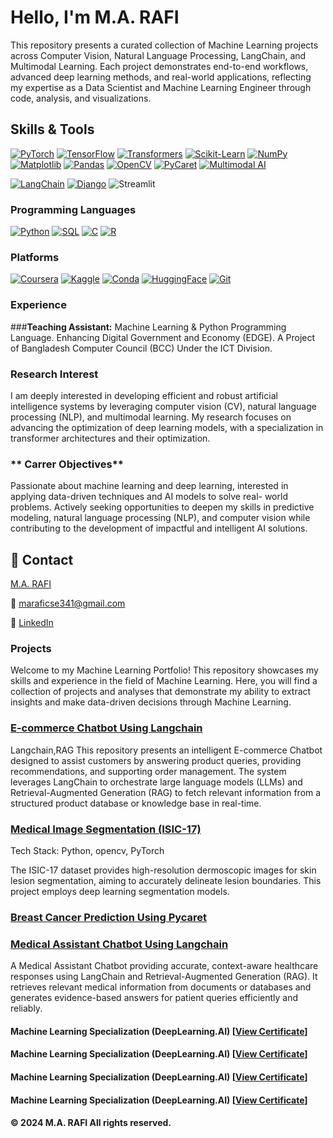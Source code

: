 
# Hello, I'm M.A. RAFI

This repository presents a curated collection of Machine Learning projects across 
Computer Vision, Natural Language Processing, LangChain, and Multimodal Learning. 
Each project demonstrates end-to-end workflows, advanced deep learning methods, and 
real-world applications, reflecting my expertise as a Data Scientist and Machine 
Learning Engineer through code, analysis, and visualizations.



## Skills & Tools

<!--### **Machine Learning **-->
[![PyTorch](https://img.shields.io/badge/PyTorch-FF6F61?style=flat-square&logo=pytorch&logoColor=000000)](#)
[![TensorFlow](https://img.shields.io/badge/TensorFlow-FF9900?style=flat-square&logo=tensorflow&logoColor=000000)](#)
[![Transformers](https://img.shields.io/badge/Transformers-52307C?style=flat-square&logo=huggingface&logoColor=F7DF1E)](#)
[![Scikit-Learn](https://img.shields.io/badge/Scikit--Learn-FFB347?style=flat-square&logo=scikit-learn&logoColor=000000)](#)
[![NumPy](https://img.shields.io/badge/NumPy-4B0082?style=flat-square&logo=numpy&logoColor=FFD700)](#)
[![Matplotlib](https://img.shields.io/badge/Matplotlib-FF4500?style=flat-square&logo=matplotlib&logoColor=FFFFFF)](#)
[![Pandas](https://img.shields.io/badge/Pandas-1E90FF?style=flat-square&logo=pandas&logoColor=FFFFFF)](#)
[![OpenCV](https://img.shields.io/badge/OpenCV-32CD32?style=flat-square&logo=opencv&logoColor=FFFFFF)](#)
[![PyCaret](https://img.shields.io/badge/PyCaret-FF1493?style=flat-square&logo=python&logoColor=FFFFFF)](#)
[![Multimodal AI](https://img.shields.io/badge/Multimodal%20AI-00CED1?style=flat-square&logo=ai&logoColor=FFFFFF)](#)



<!--### ** Frameworks**-->
[![LangChain](https://img.shields.io/badge/LangChain-1C3C3C?style=for-the-badge&logo=langchain&logoColor=white)](#)
[![Django](https://img.shields.io/badge/Django-092E20?style=for-the-badge&logo=django&logoColor=green)](#)
![Streamlit](https://img.shields.io/badge/Streamlit-FF4B4B?style=flat&logo=streamlit&logoColor=white)



### **Programming Languages**
[![Python](https://img.shields.io/badge/Python-306998?style=flat-square&logo=python&logoColor=FFD43B)](#)
[![SQL](https://img.shields.io/badge/SQL-1E3A5F?style=flat-square&logo=postgresql&logoColor=white)](#)
[![C](https://img.shields.io/badge/C-0078D7?style=flat-square&logo=c&logoColor=white)](#)
[![R](https://img.shields.io/badge/R-1B4F72?style=flat-square&logo=r&logoColor=FFD43B)](#)

### **Platforms**
[![Coursera](https://img.shields.io/badge/Coursera-1E90FF?style=flat-square&logo=coursera&logoColor=white)](#)
[![Kaggle](https://img.shields.io/badge/Kaggle-FF69B4?style=flat-square&logo=kaggle&logoColor=white)](#)
[![Conda](https://img.shields.io/badge/Conda-008080?style=flat-square&logo=anaconda&logoColor=white)](#)
[![HuggingFace](https://img.shields.io/badge/HuggingFace-F4A460?style=flat-square&logo=huggingface&logoColor=black)](#)
[![Git](https://img.shields.io/badge/Git-FF4500?style=flat-square&logo=git&logoColor=white)](#)

### **Experience**
###**Teaching Assistant:** Machine Learning & Python Programming Language.
Enhancing Digital Government and Economy (EDGE).
A Project of Bangladesh Computer Council (BCC) Under the ICT Division.

### **Research Interest**
I am deeply interested in developing efficient and robust artificial intelligence systems by leveraging computer vision (CV), natural
language processing (NLP), and multimodal learning. My research focuses on advancing the optimization of deep learning models,
with a specialization in transformer architectures and their optimization. 

### ** Carrer Objectives**
Passionate about machine learning and deep learning, interested in applying data-driven techniques and AI models to solve real-
world problems. Actively seeking opportunities to deepen my skills in predictive modeling, natural language processing (NLP), and
computer vision while contributing to the development of impactful and intelligent AI solutions.


<!-- ## Table of Contents

- [Project 1: Automatic License Plate Recognition](https://github.com/tushar2704/Sales-for-Retail-and-Food-Services)
- [Project 2: Football Game Analysis using Computer Vision](https://github.com/m4hfuj/football-game-analysis)
- [Project 3: Bangladeshi Tech Job Listing](https://github.com/m4hfuj/football-game-analysis)
- [Project 4: Student ID Card validity checker](https://github.com/m4hfuj/Student-ID-card-validity-checker)
- [Project 5: Fine-tuning microsoft phi-2 model on medicine data](https://github.com/m4hfuj/Large-Language-Models/blob/main/Fine%20Tuning%20microsoft%20phi-2%20on%20medicine%20dataset.ipynb)

---
- [<ins><b>©2023 Mirza Mahfuj Hossain. All rights reserved</b></ins>]()
--- -->
## 📝 Contact

[M.A. RAFI ](https://github.com/Rafi3690)

📧 maraficse341@gmail.com

🔗 [LinkedIn](www.linkedin.com/in/m-a-rafi-a7300b262)

### Projects

Welcome to my Machine Learning Portfolio! This repository showcases my skills and 
experience in the field of Machine Learning. Here, you will find a collection of 
projects and analyses that demonstrate my ability to extract insights and make 
data-driven decisions through Machine Learning.

### [E-commerce Chatbot Using Langchain](https://github.com/Rafi3690/E-commerce-Chatbot)
Langchain,RAG
This repository presents an intelligent E-commerce Chatbot designed to assist customers by answering product queries, 
providing recommendations, and supporting order management. The system leverages LangChain to orchestrate large language models (LLMs)
and Retrieval-Augmented Generation (RAG) to fetch relevant information from a structured product database or knowledge base in real-time.

### [Medical Image Segmentation (ISIC-17)](https://github.com/Rafi3690/ISIC-2017-Segmentation)

Tech Stack: Python, opencv, PyTorch

The ISIC-17 dataset provides high-resolution dermoscopic images for skin lesion segmentation, 
aiming to accurately delineate lesion boundaries. This project employs deep learning segmentation models.

<!-- ![Automatic License Plate Recognition](assets/project-alpr.gif) -->
<!-- <img src="assets/project-alpr.gif" width="600"> -->
### [Breast Cancer Prediction Using Pycaret](https://github.com/Rafi3690/Breast-Cancer-Prediction-Useing-Pycaret)

### [Medical Assistant Chatbot Using Langchain](https://github.com/Rafi3690/Sensor-Fusion-MultiModal-Animal-Classification)
A Medical Assistant Chatbot providing accurate, context-aware healthcare responses using LangChain and Retrieval-Augmented Generation (RAG). 
It retrieves relevant medical information from documents or databases and generates evidence-based answers for patient queries efficiently and reliably.


<!-- ![project-Football-Game-Analysis](assets/project-Football-Game-Analysis.gif) -->
<!-- <img src="assets/project-Football-Game-Analysis.gif" width="600"> -->



<!--### [🙂 Face detection and recognition using yolov8 facenet](https://github.com/m4hfuj/FaceStream/tree/version-6)

This Python project processes live video from a webcam or YouTube stream, detecting 
faces and applying filters in real time. It uses YOLOv8 for face detection,
InceptionResnetV1 (Facenet) for recognition, and Mediapipe for accurate landmark 
mapping. With an intuitive PyQt5 interface, users can input YouTube links, 
upload photos, and save recognized faces, enabling a seamless and interactive 
experience.

<!-- <img src="assets/project-facestream.gif" width="600" > -->




<!--### [🔎 Bangladeshi tech job data analysis from bdjobs](https://github.com/m4hfuj/bangladeshi-tech-job-query)

This project automates the collection of technical job data from BD Jobs using 
web scraping and stores it in a MySQL database. Job fields are classified using 
LLM-based text classification, while educational requirements, programming 
languages, and packages are identified using regular expressions. A dashboard 
visualizes the top 10 educational requirements, programming languages, and 
packages, with filtering options by job field.

<!-- <img src="assets/project-Tech-Job-Query.png" width="600" > -->



<!-- ### [Project 4: 🪪 Student ID Card validity checker](https://github.com/m4hfuj/Student-ID-card-validity-checker)

This project is designed to validate student ID cards using machine learning and 
web technologies. It involves collecting and processing ID card images and annotaing them, 
training an YOLO object detection model, and integrating it with a web application for 
real-time validation.

<img src="assets/project-Student-ID-Card-validity.png" width="600" height="250"> -->



<!-- ### [Project 4: 🤖 Fine-tuning microsoft phi-2 model on medicine data](https://github.com/m4hfuj/Large-Language-Models/blob/main/Fine%20Tuning%20microsoft%20phi-2%20on%20medicine%20dataset.ipynb)

Fine-tuned the Microsoft Phi-2 model on medical data by adapting its pre-trained 
capabilities to domain-specific tasks like medical text classification and summarization. 
This allowed me to enhance the model's performance, leveraging its advanced natural 
language understanding for healthcare applications, allowing it to generate recommended 
medicine details based on disease symptoms. -->




<!--## 🧮 Machine Learning / Deep Learning 

I have spent a lot of time diving deep into various machine learning and deep learning algorithms, 
learning both the theory behind them and how to implement them in code. This 
blend of knowledge has given me the ability to not only use these algorithms 
effectively but also tweak and adapt them to solve specific problems. Here is a 
list of the machine learning algorithms and techniques I am familiar with, 
highlighting the range of skills I have developed in this area.


- [Machine Learning Algorithms](): In this repository, 
  I have implemented fundamental machine learning algorithms from scratch, without using any libraries or 
  packages. It is a hands-on way I have explored the basics of these algorithms.

- [Computer Vision Algorithms](): This repository 
  contains some of the computer vision algorithms I have worked on, including image classification, 
  object detection, and image segmentation. These implementations use frameworks like PyTorch and 
  TensorFlow, which I have gained hands-on experience with.
  
  [Natural Language Processing Algorithms](): This repository 
  contains some of the computer vision algorithms I have worked on, including image classification, 
  object detection, and image segmentation. These implementations use frameworks like PyTorch and 
  TensorFlow, which I have gained hands-on experience with.

- [Unsupervised Learning Algorithms](): I have implemented 
  several unsupervised learning algorithms, including a recommendendation system. It is a project where I explore 
  how to handle and derive insights from data without labeled examples.

- [Large Language Models](): This repository contains 
  code for loading, encoding, and fine-tuning large language models (LLMs). It reflects my work on 
  adapting pre-trained models for various natural language processing tasks.
    



<!-- ## 📜 Certificates

Here is some certificates that I achieved: -->

#### Machine Learning Specialization (DeepLearning.AI) [[View Certificate](https://drive.google.com/file/d/1LzMUfjKMJSBGMOGwD127hCvszlgTjcFj/view?usp=sharing)]
#### Machine Learning Specialization (DeepLearning.AI) [[View Certificate](https://www.coursera.org/account/accomplishments/certificate/DZPZPRHQACSL)]
#### Machine Learning Specialization (DeepLearning.AI) [[View Certificate](https://learn.deeplearning.ai/accomplishments/234fa2cb-058b-43f1-b9fe-43f6a007adce?usp=sharing)]
#### Machine Learning Specialization (DeepLearning.AI) [[View Certificate](https://drive.google.com/file/d/1d-zlQ00xAv5KE6SGFLknd_UpA93rnPeu/view)]

<!-- 
<img src="assets/certificate.png" width="600" height="350">
View it online: [Certificate Link](https://coursera.org/share/1fe452302aaab3d09a03d8394e07db63)

#### Data Science:

**Course: What is Data Science?** [[View Certificate](https://coursera.org/share/a4d919405211a9917d5d29cfed9c59c6)]

**Course: Tools for Data Science** [[View Certificate](https://coursera.org/share/2548a4c77d89bd3d14c66cb833818939)]

#### Projects:

**Deep Learning with PyTorch : Object Localization** [[View Certificate](https://coursera.org/share/34443c99168a26d83c717a936be6f69d)]

**Deep Learning with PyTorch : Image Segmentation** [[View Certificate](https://coursera.org/share/ab304e46f58e0a6ed8bdc9e4dedd3915)]

**Command Line in Linux** [[View Certificate](https://coursera.org/share/ce2bf70b6a149f69428c3f706f0e9b90)]

**Basic Image Classification with TensorFlow** [[View Certificate](https://coursera.org/share/d4e4f32a781f2aade35ed126eb2fe00a)]

 -->

#### © 2024 M.A. RAFI All rights reserved.
